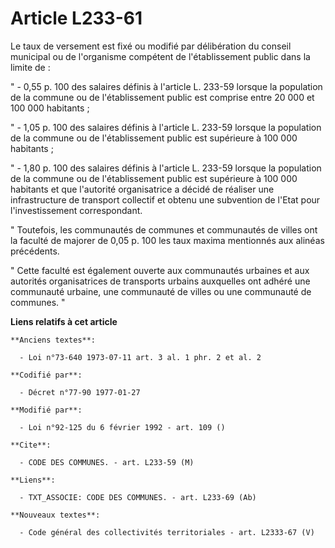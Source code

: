 # Article L233-61

Le taux de versement est fixé ou modifié par délibération du conseil municipal ou de l'organisme compétent de l'établissement
public dans la limite de :

" - 0,55 p. 100 des salaires définis à l'article L. 233-59 lorsque la population de la commune ou de l'établissement public
est comprise entre 20 000 et 100 000 habitants ;

" - 1,05 p. 100 des salaires définis à l'article L. 233-59 lorsque la population de la commune ou de l'établissement public
est supérieure à 100 000 habitants ;

" - 1,80 p. 100 des salaires définis à l'article L. 233-59 lorsque la population de la commune ou de l'établissement public
est supérieure à 100 000 habitants et que l'autorité organisatrice a décidé de réaliser une infrastructure de transport
collectif et obtenu une subvention de l'Etat pour l'investissement correspondant.

" Toutefois, les communautés de communes et communautés de villes ont la faculté de majorer de 0,05 p. 100 les taux maxima
mentionnés aux alinéas précédents.

" Cette faculté est également ouverte aux communautés urbaines et aux autorités organisatrices de transports urbains
auxquelles ont adhéré une communauté urbaine, une communauté de villes ou une communauté de communes. "

**Liens relatifs à cet article**

	**Anciens textes**:

	  - Loi n°73-640 1973-07-11 art. 3 al. 1 phr. 2 et al. 2

	**Codifié par**:

	  - Décret n°77-90 1977-01-27

	**Modifié par**:

	  - Loi n°92-125 du 6 février 1992 - art. 109 ()

	**Cite**:

	  - CODE DES COMMUNES. - art. L233-59 (M)

	**Liens**:

	  - TXT_ASSOCIE: CODE DES COMMUNES. - art. L233-69 (Ab)

	**Nouveaux textes**:

	  - Code général des collectivités territoriales - art. L2333-67 (V)
